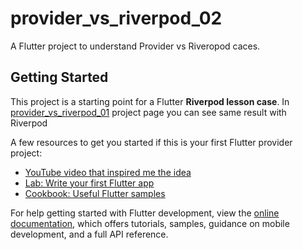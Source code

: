 # provider_vs_riverpod_02

A Flutter project to understand Provider vs Riveropod caces.

## Getting Started

This project is a starting point for a Flutter <b>Riverpod lesson case</b>.
In [provider_vs_riverpod_01](https://github.com/dasaki-gr/provider_vs_rivepod_01) project page you can see same result with Riverpod

A few resources to get you started if this is your first Flutter provider project:

- [YouTube video that inspired me the idea](https://youtu.be/A1qu8X7f36k)
- [Lab: Write your first Flutter app](https://docs.flutter.dev/get-started/codelab)
- [Cookbook: Useful Flutter samples](https://docs.flutter.dev/cookbook)


For help getting started with Flutter development, view the
[online documentation](https://docs.flutter.dev/), which offers tutorials,
samples, guidance on mobile development, and a full API reference.
